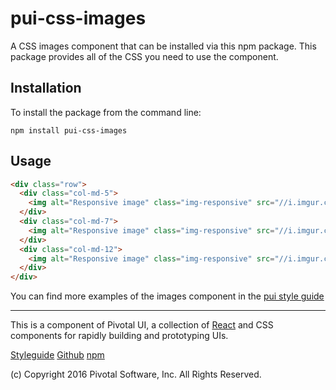 # pui-css-images

A CSS images component that can be installed via this npm package.
This package provides all of the CSS you need to use the component.



## Installation

To install the package from the command line:

```
npm install pui-css-images
```

## Usage

```html
<div class="row">
  <div class="col-md-5">
    <img alt="Responsive image" class="img-responsive" src="//i.imgur.com/jbZLBsu.jpg"/>
  </div>
  <div class="col-md-7">
    <img alt="Responsive image" class="img-responsive" src="//i.imgur.com/jbZLBsu.jpg"/>
  </div>
  <div class="col-md-12">
    <img alt="Responsive image" class="img-responsive" src="//i.imgur.com/jbZLBsu.jpg"/>
  </div>
</div>
```


You can find more examples of the images component in the [pui style guide](http://styleguide.pivotal.io/)


*****************************************

This is a component of Pivotal UI, a collection of [React](https://facebook.github.io/react/) and CSS components for rapidly building and prototyping UIs.

[Styleguide](http://styleguide.pivotal.io)
[Github](https://github.com/pivotal-cf/pivotal-ui)
[npm](https://www.npmjs.com/browse/keyword/pivotal%20ui%20modularized)

(c) Copyright 2016 Pivotal Software, Inc. All Rights Reserved.
